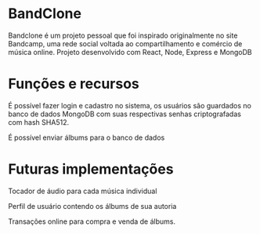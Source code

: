 # BandClone
Bandclone é um projeto pessoal que foi inspirado originalmente no site Bandcamp, uma rede social voltada ao compartilhamento e comércio de música online. 
Projeto desenvolvido com React, Node, Express e MongoDB
# Funções e recursos
É possível fazer login e cadastro no sistema, os usuários são guardados no banco de dados MongoDB com suas respectivas senhas criptografadas com hash SHA512.  

É possível enviar álbums para o banco de dados
# Futuras implementações
Tocador de áudio para cada música individual  

Perfil de usuário contendo os álbums de sua autoria  

Transações online para compra e venda de álbums.

